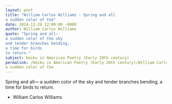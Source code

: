 ```yaml
---
layout: post
title: "William Carlos Williams - Spring and all
a sudden color of the"
date: 2024-12-28 12:00:00 -0000
author: William Carlos Williams
quote: "Spring and all—
a sudden color of the sky
and tender branches bending,
a time for birds
to return."
subject: Haiku in American Poetry (Early 20th century)
permalink: /Haiku in American Poetry (Early 20th century)/William Carlos Williams/William Carlos Williams - Spring and all
a sudden color of the
---
```


Spring and all—
a sudden color of the sky
and tender branches bending,
a time for birds
to return.

- William Carlos Williams
